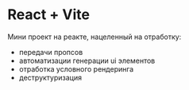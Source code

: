# React + Vite

Мини проект на реакте, нацеленный на отработку:

- передачи пропсов
- автоматизации генерации ui элементов
- отработка условного рендеринга
- деструктуризация
